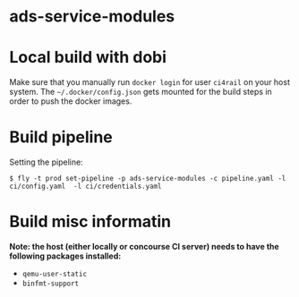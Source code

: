 # ads-service-modules

# Local build with dobi

Make sure that you manually run `docker login` for user `ci4rail` on your host system. The `~/.docker/config.json` gets mounted for the build steps in order to push the docker images.

# Build pipeline

Setting the pipeline:
```
$ fly -t prod set-pipeline -p ads-service-modules -c pipeline.yaml -l ci/config.yaml  -l ci/credentials.yaml
```

# Build misc informatin

**Note: the host (either locally or concourse CI server) needs to have the following packages installed:**
- `qemu-user-static`
- `binfmt-support`
